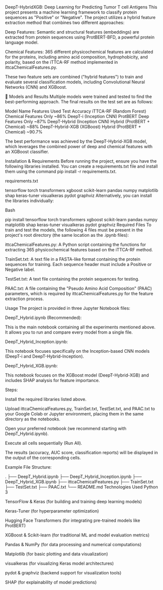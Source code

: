 DeepT-HybridXGB: Deep Learning for Predicting Tumor T cell Antigens
This project presents a machine learning framework to classify protein sequences as "Positive" or "Negative". The project utilizes a hybrid feature extraction method that combines two different approaches:

Deep Features: Semantic and structural features (embeddings) are extracted from protein sequences using ProtBERT-BFD, a powerful protein language model.

Chemical Features: 365 different physicochemical features are calculated for the proteins, including amino acid composition, hydrophobicity, and polarity, based on the iTTCA-RF method implemented in ittcaChemicalFeatures.py.

These two feature sets are combined ("hybrid features") to train and evaluate several classification models, including Convolutional Neural Networks (CNN) and XGBoost.

🚀 Models and Results
Multiple models were trained and tested to find the best-performing approach. The final results on the test set are as follows:

Model Name	Features Used	Test Accuracy
iTTCA-RF (Random Forest)	Chemical Features Only	~86%
DeepT-i (Inception CNN)	ProtBERT Deep Features Only	~87%
DeepT-Hybrid (Inception CNN)	Hybrid (ProtBERT + Chemical)	~88%
DeepT-Hybrid-XGB (XGBoost)	Hybrid (ProtBERT + Chemical)	~90.7%

The best performance was achieved by the DeepT-Hybrid-XGB model, which leverages the combined power of deep and chemical features with an XGBoost classifier.

Installation & Requirements
Before running the project, ensure you have the following libraries installed. You can create a requirements.txt file and install them using the command pip install -r requirements.txt.

requirements.txt

tensorflow
torch
transformers
xgboost
scikit-learn
pandas
numpy
matplotlib
shap
keras-tuner
visualkeras
pydot
graphviz
Alternatively, you can install the libraries individually:

Bash

pip install tensorflow torch transformers xgboost scikit-learn pandas numpy matplotlib shap keras-tuner visualkeras pydot graphviz
Required Files
To train and test the models, the following 4 files must be present in the project's root directory (the same location as the .ipynb files):

ittcaChemicalFeatures.py: A Python script containing the functions for extracting 365 physicochemical features based on the iTTCA-RF method.

TrainSet.txt: A text file in a FASTA-like format containing the protein sequences for training. Each sequence header must include a Positive or Negative label.

TestSet.txt: A text file containing the protein sequences for testing.

PAAC.txt: A file containing the "Pseudo Amino Acid Composition" (PAAC) parameters, which is required by ittcaChemicalFeatures.py for the feature extraction process.

Usage
The project is provided in three Jupyter Notebook files:

DeepT_Hybrid.ipynb (Recommended):

This is the main notebook containing all the experiments mentioned above. It allows you to run and compare every model from a single file.

DeepT_Hybrid_Inception.ipynb:

This notebook focuses specifically on the Inception-based CNN models (DeepT-i and DeepT-Hybrid-Inception).

DeepT_Hybrid_XGB.ipynb:

This notebook focuses on the XGBoost model (DeepT-Hybrid-XGB) and includes SHAP analysis for feature importance.

Steps:

Install the required libraries listed above.

Upload ittcaChemicalFeatures.py, TrainSet.txt, TestSet.txt, and PAAC.txt to your Google Colab or Jupyter environment, placing them in the same directory as the notebooks.

Open your preferred notebook (we recommend starting with DeepT_Hybrid.ipynb).

Execute all cells sequentially (Run All).

The results (accuracy, AUC score, classification reports) will be displayed in the output of the corresponding cells.

Example File Structure:

.
├── DeepT_Hybrid.ipynb
├── DeepT_Hybrid_Inception.ipynb
├── DeepT_Hybrid_XGB.ipynb
├── ittcaChemicalFeatures.py
├── TrainSet.txt
├── TestSet.txt
├── PAAC.txt
└── README.md
Technologies Used
Python 3

TensorFlow & Keras (for building and training deep learning models)

Keras-Tuner (for hyperparameter optimization)

Hugging Face Transformers (for integrating pre-trained models like ProtBERT)

XGBoost & Scikit-learn (for traditional ML and model evaluation metrics)

Pandas & NumPy (for data processing and numerical computations)

Matplotlib (for basic plotting and data visualization)

visualkeras (for visualizing Keras model architectures)

pydot & graphviz (backend support for visualization tools)

SHAP (for explainability of model predictions)
